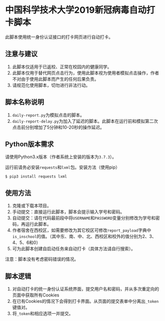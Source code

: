# 中国科学技术大学2019新冠病毒自动打卡脚本

此脚本使用统一身份认证接口的打卡网页进行自动打卡。

## 注意与建议
1. 此脚本仅适用于已返校、正常在校园内的健康同学。
2. 此脚本仅用于替代网页点击行为，使用此脚本视为使用者模拟点击操作，作者不对由于使用此脚本而产生的任何后果负责。
3. 请规范化使用脚本，切勿进行非法行动。

## 脚本名称说明
1. `daily-report.py`为模拟点击的脚本。
2. `daily-report-delay.py`为加入了延迟的脚本。此脚本在运行前和模拟第二次点击前分别增加了5分钟和10-20秒的操作延迟。

## Python版本需求
请使用Python3.x版本（作者系统上安装的版本为`3.7.3`）。

运行前请务必安装`requests`和`lxml`包。安装方法（使用pip）
```
$ pip3 install requests lxml
```

## 使用方法
1. 克隆或下载本项目。
2. 手动提交：直接运行此脚本，脚本会提示输入学号和密码。
3. 自动提交：请在代码最前段中将`USERNAME`和`PASSWORD`变量分别修改为学号和密码，再运行此脚本。
4. 作者宿舍在西校区，如需要修改为其它校区可修改`report_payload`字典中`is_inschool`的值。（其中东、南、中、北、西校区和校外的值分别为2、3、4、5、6和0）
5. 可为此脚本创建自启动任务来自动打卡（具体方法请自行搜索）。

注意：脚本没有考虑密码错误的情况。

## 脚本逻辑
1. 对自动打卡的统一身份认证系统界面，提交用户名和密码，并从多次重定向的页面中获取所有Cookies
2. 在已有Cookies的情况下会得到打卡界面。从页面的提交表单中分离出`_token`键值对。
3. 将`_token`和相应选项一并提交。
